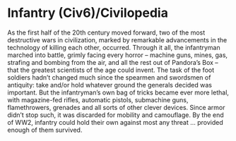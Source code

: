 # Infantry (Civ6)/Civilopedia

As the first half of the 20th century moved forward, two of the most destructive wars in civilization, marked by remarkable advancements in the technology of killing each other, occurred. Through it all, the infantryman marched into battle, grimly facing every horror – machine guns, mines, gas, strafing and bombing from the air, and all the rest out of Pandora’s Box – that the greatest scientists of the age could invent. The task of the foot soldiers hadn’t changed much since the spearmen and swordsmen of antiquity: take and/or hold whatever ground the generals decided was important. But the infantryman’s own bag of tricks became ever more lethal, with magazine-fed rifles, automatic pistols, submachine guns, flamethrowers, grenades and all sorts of other clever devices. Since armor didn’t stop such, it was discarded for mobility and camouflage. By the end of WW2, infantry could hold their own against most any threat ... provided enough of them survived.